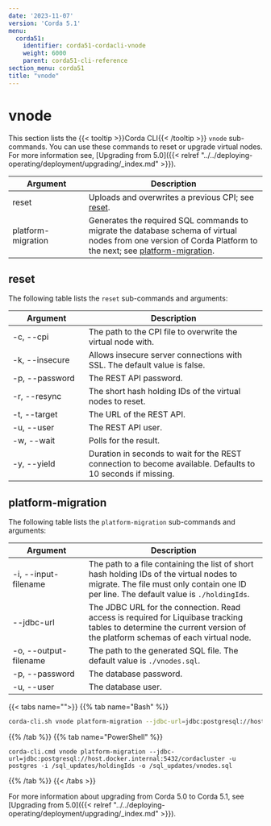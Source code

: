 ```yaml
---
date: '2023-11-07'
version: 'Corda 5.1'
menu:
  corda51:
    identifier: corda51-cordacli-vnode
    weight: 6000
    parent: corda51-cli-reference
section_menu: corda51
title: "vnode"
---
```

# vnode
This section lists the {{< tooltip >}}Corda CLI{{< /tooltip >}} `vnode` sub-commands. You can use these commands to reset or upgrade virtual nodes. For more information see, [Upgrading from 5.0]({{< relref "../../deploying-operating/deployment/upgrading/_index.md" >}}).

<style>
table th:first-of-type {
    width: 30%;
}
table th:nth-of-type(2) {
    width: 70%;
}
</style>

| Argument           | Description                                                                                                                                                                        |
| ------------------ | ---------------------------------------------------------------------------------------------------------------------------------------------------------------------------------- |
| reset              | Uploads and overwrites a previous CPI; see [reset](#reset).                                                                                                                        |
| platform-migration | Generates the required SQL commands to migrate the database schema of virtual nodes from one version of Corda Platform to the next; see [platform-migration](#platform-migration). |

## reset

The following table lists the `reset` sub-commands and arguments:

| Argument         | Description                                                                                                 |
| ---------------- | ----------------------------------------------------------------------------------------------------------- |
| -c, \-\-cpi      | The path to the CPI file to overwrite the virtual node with.                                                |
| -k, \-\-insecure | Allows insecure server connections with SSL. The default value is false.                                    |
| -p, \-\-password | The REST API password.                                                                                      |
| -r, \-\-resync   | The short hash holding IDs of the virtual nodes to reset.                                           |
| -t, \-\-target   | The URL of the REST API.                                                                                    |
| -u, \-\-user     | The REST API user.                                                                                          |
| -w, \-\-wait     | Polls for the result.                                                                                       |
| -y, \-\-yield    | Duration in seconds to wait for the REST connection to become available. Defaults to 10 seconds if missing. |

## platform-migration

The following table lists the `platform-migration` sub-commands and arguments:

| Argument                | Description                                                                                                                                                                        |
| ----------------------- | ---------------------------------------------------------------------------------------------------------------------------------------------------------------------------------- |
| -i, \-\-input-filename  | The path to a file containing the list of short hash holding IDs of the virtual nodes to migrate. The file must only contain one ID per line. The default value is `./holdingIds`. |
| \-\-jdbc-url            | The JDBC URL for the connection. Read access is required for Liquibase tracking tables to determine the current version of the platform schemas of each virtual node.              |
| -o, \-\-output-filename | The path to the generated SQL file. The default value is `./vnodes.sql`.                                                                                                          |
| -p, \-\-password        | The database password.                                                                                                                                                             |
| -u, \-\-user            | The database user.                                                                                                                                                                 |

{{< tabs name="">}}
{{% tab name="Bash" %}}
```sh
corda-cli.sh vnode platform-migration --jdbc-url=jdbc:postgresql://host.docker.internal:5432/cordacluster -u postgres -i /sql_updates/holdingIds -o /sql_updates/vnodes.sql
```
{{% /tab %}}
{{% tab name="PowerShell" %}}
```shell
corda-cli.cmd vnode platform-migration --jdbc-url=jdbc:postgresql://host.docker.internal:5432/cordacluster -u postgres -i /sql_updates/holdingIds -o /sql_updates/vnodes.sql
```
{{% /tab %}}
{{< /tabs >}}

For more information about upgrading from Corda 5.0 to Corda 5.1, see [Upgrading from 5.0]({{< relref "../../deploying-operating/deployment/upgrading/_index.md" >}}).
